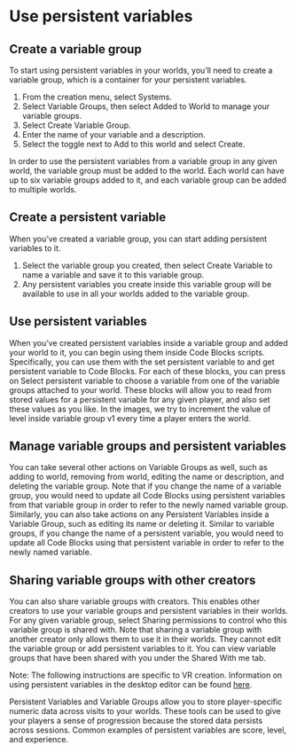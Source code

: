 # Use persistent variables

## Create a variable group

To start using persistent variables in your worlds, you’ll need to create a variable group, which is a container for your persistent variables.

1. From the creation menu, select Systems.
2. Select Variable Groups, then select Added to World to manage your variable groups.
3. Select Create Variable Group.
4. Enter the name of your variable and a description.
5. Select the toggle next to Add to this world and select Create.

In order to use the persistent variables from a variable group in any given world, the variable group must be added to the world. Each world can have up to six variable groups added to it, and each variable group can be added to multiple worlds.

## Create a persistent variable

When you’ve created a variable group, you can start adding persistent variables to it.

1. Select the variable group you created, then select Create Variable to name a variable and save it to this variable group.
2. Any persistent variables you create inside this variable group will be available to use in all your worlds added to the variable group.

## Use persistent variables

When you’ve created persistent variables inside a variable group and added your world to it, you can begin using them inside Code Blocks scripts. Specifically, you can use them with the set persistent variable to and get persistent variable to Code Blocks. For each of these blocks, you can press on Select persistent variable to choose a variable from one of the variable groups attached to your world. These blocks will allow you to read from stored values for a persistent variable for any given player, and also set these values as you like. In the images, we try to increment the value of level inside variable group v1 every time a player enters the world.

## Manage variable groups and persistent variables

You can take several other actions on Variable Groups as well, such as adding to world, removing from world, editing the name or description, and deleting the variable group. Note that if you change the name of a variable group, you would need to update all Code Blocks using persistent variables from that variable group in order to refer to the newly named variable group. Similarly, you can also take actions on any Persistent Variables inside a Variable Group, such as editing its name or deleting it. Similar to variable groups, if you change the name of a persistent variable, you would need to update all Code Blocks using that persistent variable in order to refer to the newly named variable.

## Sharing variable groups with other creators

You can also share variable groups with creators. This enables other creators to use your variable groups and persistent variables in their worlds. For any given variable group, select Sharing permissions to control who this variable group is shared with. Note that sharing a variable group with another creator only allows them to use it in their worlds. They cannot edit the variable group or add persistent variables to it. You can view variable groups that have been shared with you under the Shared With me tab.

Note: The following instructions are specific to VR creation. Information on using persistent variables in the desktop editor can be found [here](https://developers.meta.com/horizon-worlds/learn/documentation/typescript/getting-started/persistent-variables-v2#known-issues-and-limitations).

Persistent Variables and Variable Groups allow you to store player-specific numeric data across visits to your worlds. These tools can be used to give your players a sense of progression because the stored data persists across sessions. Common examples of persistent variables are score, level, and experience.
